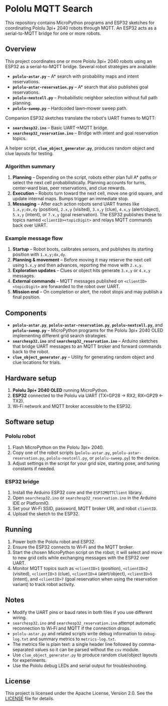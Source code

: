 # Pololu MQTT Search

This repository contains MicroPython programs and ESP32 sketches for coordinating Pololu 3pi+ 2040 robots through MQTT. An ESP32 acts as a serial-to-MQTT bridge for one or more robots.

## Overview

This project coordinates one or more Pololu 3pi+ 2040 robots using an ESP32 as a serial-to-MQTT bridge. Several robot strategies are available:

- **`pololu-astar.py`** – A* search with probability maps and intent reservations.
- **`pololu-astar-reservation.py`** – A* search that also publishes goal reservations.
- **`pololu-nextcell.py`** – Probabilistic neighbor selection without full path planning.
- **`pololu-sweep.py`** – Hardcoded lawn‑mower sweep path.

Companion ESP32 sketches translate the robot's UART frames to MQTT:

- **`searchesp32.ino`** – Basic UART→MQTT bridge.
- **`searchesp32_reservation.ino`** – Bridge with intent and goal reservation topics.

A helper script, **`clue_object_generator.py`**, produces random object and clue layouts for testing.

### Algorithm summary

1. **Planning** – Depending on the script, robots either plan full A* paths or select the next cell probabilistically. Planning accounts for turns, center‑ward bias, peer reservations, and clue rewards.
2. **Execution** – Robots turn toward the next cell, move one grid square, and update internal maps. Bumps trigger an immediate stop.
3. **Messaging** – After each action robots send UART frames like `1.x,y;dx,dy` (position), `2.x,y` (visited), `3.x,y` (clue), `4.x,y` (alert/object), `5.x,y` (intent), or `7.x,y` (goal reservation). The ESP32 publishes these to topics named `<clientID><topicDigit>` and relays MQTT commands back over UART.

### Example message flow

1. **Startup** – Robot boots, calibrates sensors, and publishes its starting position with `1.x,y;dx,dy`.
2. **Planning & movement** – Before moving it may reserve the next cell using `5.x,y` and then advances, reporting the move with `2.x,y`.
3. **Exploration updates** – Clues or object hits generate `3.x,y` or `4.x,y` messages.
4. **External commands** – MQTT messages published on `<clientID><topicDigit>` are forwarded to the robot over UART.
5. **Mission end** – On completion or alert, the robot stops and may publish a final position.

## Components

- **`pololu-astar.py`**, **`pololu-astar-reservation.py`**, **`pololu-nextcell.py`**, and **`pololu-sweep.py`** – MicroPython programs for the Pololu 3pi+ 2040 OLED implementing different grid search strategies.
- **`searchesp32.ino`** and **`searchesp32_reservation.ino`** – Arduino sketches that bridge UART messages to an MQTT broker and forward commands back to the robot.
- **`clue_object_generator.py`** – Utility for generating random object and clue locations for trials.

## Hardware setup

1. **Pololu 3pi+ 2040 OLED** running MicroPython.
2. **ESP32** connected to the Pololu via UART (TX=GP28 → RX2, RX=GP29 ← TX2).
3. Wi‑Fi network and MQTT broker accessible to the ESP32.

## Software setup

### Pololu robot

1. Flash MicroPython on the Pololu 3pi+ 2040.
2. Copy one of the robot scripts (`pololu-astar.py`, `pololu-astar-reservation.py`, `pololu-nextcell.py`, or `pololu-sweep.py`) to the device.
3. Adjust settings in the script for your grid size, starting pose, and tuning constants if needed.

### ESP32 bridge

1. Install the Arduino ESP32 core and the `ESP32MQTTClient` library.
2. Open `searchesp32.ino` or `searchesp32_reservation.ino` in the Arduino IDE or PlatformIO.
3. Set your Wi‑Fi SSID, password, MQTT broker URI, and robot `clientID`.
4. Upload the sketch to the ESP32.

## Running

1. Power both the Pololu robot and ESP32.
2. Ensure the ESP32 connects to Wi‑Fi and the MQTT broker.
3. Start the chosen MicroPython script on the robot; it will select and move to new grid cells while exchanging messages with the ESP32 over UART.
4. Monitor MQTT topics such as `<clientID>1` (position), `<clientID>2` (visited), `<clientID>3` (clue), `<clientID>4` (alert/object), `<clientID>5` (intent), and `<clientID>7` (goal reservation when using the reservation variant) to track robot activity.

## Notes

- Modify the UART pins or baud rates in both files if you use different wiring.
- `searchesp32.ino` and `searchesp32_reservation.ino` attempt automatic reconnection to Wi‑Fi and MQTT if the connection drops.
- `pololu-astar.py` and related scripts write debug information to `debug-log.txt` and summary metrics to `metrics-log.txt`.
- The metrics file is plain text: a single header line followed by comma-separated values so it can be parsed without the `csv` module.
- Use `clue_object_generator.py` to produce random clue/object layouts for experiments.
- Use the Pololu debug LEDs and serial output for troubleshooting.

## License

This project is licensed under the Apache License, Version 2.0. See the [LICENSE](LICENSE) file for details.


